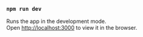 ### `npm run dev`

Runs the app in the development mode.\
Open [http://localhost:3000](http://localhost:3000) to view it in the browser.